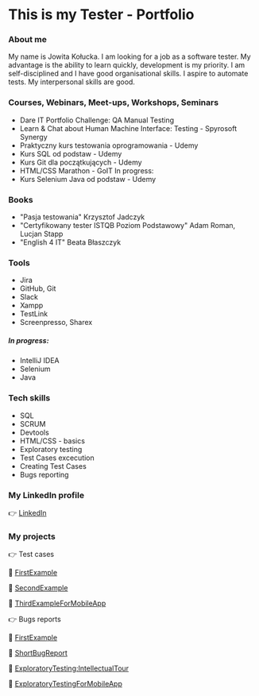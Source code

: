 # This is my Tester - Portfolio
### About me
My name is Jowita Kołucka. I am looking for a job as a software tester. My advantage is the ability to learn quickly, development is my priority. I am self-disciplined and I have good organisational skills. I aspire to automate tests. My interpersonal skills are good.

### Courses, Webinars, Meet-ups, Workshops, Seminars
- Dare IT Portfolio Challenge: QA Manual Testing
- Learn & Chat about Human Machine Interface: Testing - Spyrosoft Synergy
- Praktyczny kurs testowania oprogramowania - Udemy 
- Kurs SQL od podstaw - Udemy
- Kurs Git dla początkujących - Udemy
- HTML/CSS Marathon - GoIT
In progress:
- Kurs Selenium Java od podstaw - Udemy

### Books
- "Pasja testowania" Krzysztof Jadczyk
- "Certyfikowany tester ISTQB Poziom Podstawowy" Adam Roman, Lucjan Stapp
- "English 4 IT" Beata Błaszczyk

### Tools
- Jira
- GitHub, Git
- Slack
- Xampp
- TestLink
- Screenpresso, Sharex
##### In progress:
- IntelliJ IDEA
- Selenium
- Java

### Tech skills
- SQL
- SCRUM
- Devtools
- HTML/CSS - basics
- Exploratory testing
- Test Cases excecution
- Creating Test Cases
- Bugs reporting

### My LinkedIn profile
:point_right: [LinkedIn](https://www.linkedin.com/in/jowita-ko%C5%82ucka-58208a257/)

### My projects
👉 Test cases

🔗 [FirstExample](https://docs.google.com/spreadsheets/d/1WvgNeT7zoMLT_dVXP6OGcbG25ZfNrIn3Qoo_-KSdGgU/edit?usp=sharing)

🔗 [SecondExample](https://docs.google.com/spreadsheets/d/17aXryVwC_KJjK_7fEQuUaFH9VVKCezWeL1D1ATz1mZs/edit?usp=sharing)

🔗 [ThirdExampleForMobileApp](https://docs.google.com/spreadsheets/d/1uEOFUuitIedHFeNPdvG4jfgqO08rtomRUYHuNR1Rowo/edit?usp=sharing)


👉 Bugs reports

🔗 [FirstExample](https://docs.google.com/spreadsheets/d/19OnQ9t3O9w3JdfsiuvQA0RNu8N6oGHDR3pL6XjfZ5iU/edit?usp=sharing)

🔗 [ShortBugReport](https://docs.google.com/spreadsheets/d/19OnQ9t3O9w3JdfsiuvQA0RNu8N6oGHDR3pL6XjfZ5iU/edit?usp=sharing)

🔗 [ExploratoryTesting:IntellectualTour](https://docs.google.com/spreadsheets/d/1trzIb7EJdjzk6x9bkMN0su0mnncNOVoKCWpnPeS5vZI/edit?usp=sharing)

:link: [ExploratoryTestingForMobileApp](https://docs.google.com/spreadsheets/d/17WN1m9REmA11eijGD58Y2FtpVVNW4LAXqQRk99-HvD0/edit?usp=sharing)



